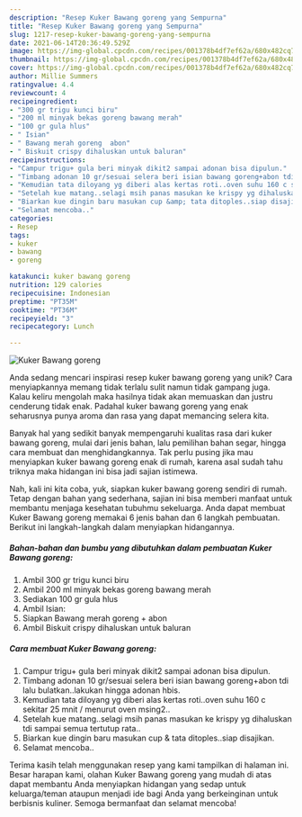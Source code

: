 ```yaml
---
description: "Resep Kuker Bawang goreng yang Sempurna"
title: "Resep Kuker Bawang goreng yang Sempurna"
slug: 1217-resep-kuker-bawang-goreng-yang-sempurna
date: 2021-06-14T20:36:49.529Z
image: https://img-global.cpcdn.com/recipes/001378b4df7ef62a/680x482cq70/kuker-bawang-goreng-foto-resep-utama.jpg
thumbnail: https://img-global.cpcdn.com/recipes/001378b4df7ef62a/680x482cq70/kuker-bawang-goreng-foto-resep-utama.jpg
cover: https://img-global.cpcdn.com/recipes/001378b4df7ef62a/680x482cq70/kuker-bawang-goreng-foto-resep-utama.jpg
author: Millie Summers
ratingvalue: 4.4
reviewcount: 4
recipeingredient:
- "300 gr trigu kunci biru"
- "200 ml minyak bekas goreng bawang merah"
- "100 gr gula hlus"
- " Isian"
- " Bawang merah goreng  abon"
- " Biskuit crispy dihaluskan untuk baluran"
recipeinstructions:
- "Campur trigu+ gula beri minyak dikit2 sampai adonan bisa dipulun."
- "Timbang adonan 10 gr/sesuai selera beri isian bawang goreng+abon tdi lalu bulatkan..lakukan hingga adonan hbis."
- "Kemudian tata diloyang yg diberi alas kertas roti..oven suhu 160 c sekitar 25 mnit / menurut oven msing2.."
- "Setelah kue matang..selagi msih panas masukan ke krispy yg dihaluskan tdi sampai semua tertutup rata.."
- "Biarkan kue dingin baru masukan cup &amp; tata ditoples..siap disajikan."
- "Selamat mencoba.."
categories:
- Resep
tags:
- kuker
- bawang
- goreng

katakunci: kuker bawang goreng 
nutrition: 129 calories
recipecuisine: Indonesian
preptime: "PT35M"
cooktime: "PT36M"
recipeyield: "3"
recipecategory: Lunch

---
```



![Kuker Bawang goreng](https://img-global.cpcdn.com/recipes/001378b4df7ef62a/680x482cq70/kuker-bawang-goreng-foto-resep-utama.jpg)

Anda sedang mencari inspirasi resep kuker bawang goreng yang unik? Cara menyiapkannya memang tidak terlalu sulit namun tidak gampang juga. Kalau keliru mengolah maka hasilnya tidak akan memuaskan dan justru cenderung tidak enak. Padahal kuker bawang goreng yang enak seharusnya punya aroma dan rasa yang dapat memancing selera kita.

Banyak hal yang sedikit banyak mempengaruhi kualitas rasa dari kuker bawang goreng, mulai dari jenis bahan, lalu pemilihan bahan segar, hingga cara membuat dan menghidangkannya. Tak perlu pusing jika mau menyiapkan kuker bawang goreng enak di rumah, karena asal sudah tahu triknya maka hidangan ini bisa jadi sajian istimewa.




Nah, kali ini kita coba, yuk, siapkan kuker bawang goreng sendiri di rumah. Tetap dengan bahan yang sederhana, sajian ini bisa memberi manfaat untuk membantu menjaga kesehatan tubuhmu sekeluarga. Anda dapat membuat Kuker Bawang goreng memakai 6 jenis bahan dan 6 langkah pembuatan. Berikut ini langkah-langkah dalam menyiapkan hidangannya.

<!--inarticleads1-->

##### Bahan-bahan dan bumbu yang dibutuhkan dalam pembuatan Kuker Bawang goreng:

1. Ambil 300 gr trigu kunci biru
1. Ambil 200 ml minyak bekas goreng bawang merah
1. Sediakan 100 gr gula hlus
1. Ambil  Isian:
1. Siapkan  Bawang merah goreng + abon
1. Ambil  Biskuit crispy dihaluskan untuk baluran




<!--inarticleads2-->

##### Cara membuat Kuker Bawang goreng:

1. Campur trigu+ gula beri minyak dikit2 sampai adonan bisa dipulun.
1. Timbang adonan 10 gr/sesuai selera beri isian bawang goreng+abon tdi lalu bulatkan..lakukan hingga adonan hbis.
1. Kemudian tata diloyang yg diberi alas kertas roti..oven suhu 160 c sekitar 25 mnit / menurut oven msing2..
1. Setelah kue matang..selagi msih panas masukan ke krispy yg dihaluskan tdi sampai semua tertutup rata..
1. Biarkan kue dingin baru masukan cup &amp; tata ditoples..siap disajikan.
1. Selamat mencoba..




Terima kasih telah menggunakan resep yang kami tampilkan di halaman ini. Besar harapan kami, olahan Kuker Bawang goreng yang mudah di atas dapat membantu Anda menyiapkan hidangan yang sedap untuk keluarga/teman ataupun menjadi ide bagi Anda yang berkeinginan untuk berbisnis kuliner. Semoga bermanfaat dan selamat mencoba!
